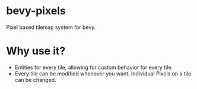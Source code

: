 # bevy-pixels
Pixel based tilemap system for bevy.

# Why use it?
- Entities for every tile, allowing for custom behavior for every tile.
- Every tile can be modified whenever you want. Individual Pixels on a tile can be changed.
